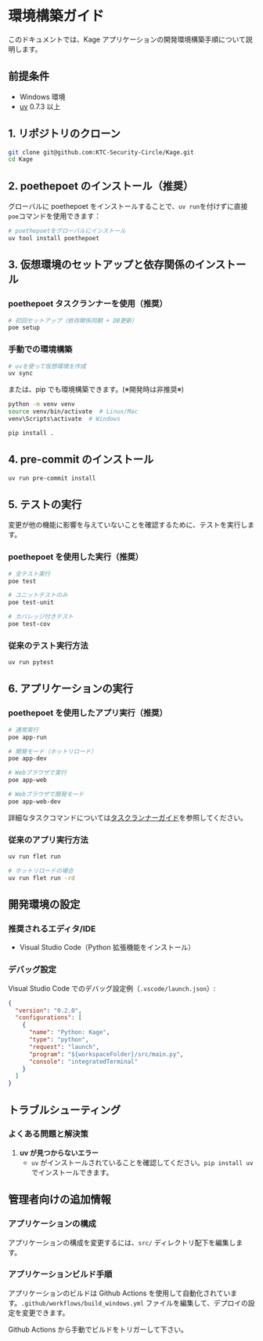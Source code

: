 # 環境構築ガイド

このドキュメントでは、Kage アプリケーションの開発環境構築手順について説明します。

## 前提条件

- Windows 環境
- [uv](https://docs.astral.sh/uv/) 0.7.3 以上

## 1. リポジトリのクローン

```bash
git clone git@github.com:KTC-Security-Circle/Kage.git
cd Kage
```

## 2. poethepoet のインストール（推奨）

グローバルに poethepoet をインストールすることで、`uv run`を付けずに直接`poe`コマンドを使用できます：

```bash
# poethepoetをグローバルにインストール
uv tool install poethepoet
```

## 3. 仮想環境のセットアップと依存関係のインストール

### poethepoet タスクランナーを使用（推奨）

```bash
# 初回セットアップ（依存関係同期 + DB更新）
poe setup
```

### 手動での環境構築

```bash
# uvを使って仮想環境を作成
uv sync
```

または、pip でも環境構築できます。(※開発時は非推奨※)

```bash
python -m venv venv
source venv/bin/activate  # Linux/Mac
venv\Scripts\activate  # Windows

pip install .
```

## 4. pre-commit のインストール

```bash
uv run pre-commit install
```

## 5. テストの実行

変更が他の機能に影響を与えていないことを確認するために、テストを実行します。

### poethepoet を使用した実行（推奨）

```bash
# 全テスト実行
poe test

# ユニットテストのみ
poe test-unit

# カバレッジ付きテスト
poe test-cov
```

### 従来のテスト実行方法

```bash
uv run pytest
```

## 6. アプリケーションの実行

### poethepoet を使用したアプリ実行（推奨）

```bash
# 通常実行
poe app-run

# 開発モード（ホットリロード）
poe app-dev

# Webブラウザで実行
poe app-web

# Webブラウザで開発モード
poe app-web-dev
```

詳細なタスクコマンドについては[タスクランナーガイド](task_runner.md)を参照してください。

### 従来のアプリ実行方法

```bash
uv run flet run

# ホットリロードの場合
uv run flet run -rd
```

## 開発環境の設定

### 推奨されるエディタ/IDE

- Visual Studio Code（Python 拡張機能をインストール）

### デバッグ設定

Visual Studio Code でのデバッグ設定例（`.vscode/launch.json`）:

```json
{
  "version": "0.2.0",
  "configurations": [
    {
      "name": "Python: Kage",
      "type": "python",
      "request": "launch",
      "program": "${workspaceFolder}/src/main.py",
      "console": "integratedTerminal"
    }
  ]
}
```

## トラブルシューティング

### よくある問題と解決策

1. **uv が見つからないエラー**
   - `uv` がインストールされていることを確認してください。`pip install uv` でインストールできます。

## 管理者向けの追加情報

### アプリケーションの構成

アプリケーションの構成を変更するには、`src/` ディレクトリ配下を編集します。

### アプリケーションビルド手順

アプリケーションのビルドは Github Actions を使用して自動化されています。`.github/workflows/build_windows.yml` ファイルを編集して、デプロイの設定を変更できます。

Github Actions から手動でビルドをトリガーして下さい。

